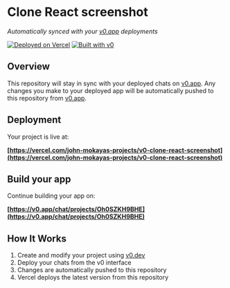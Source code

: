 # Clone React screenshot

*Automatically synced with your [v0.app](https://v0.app) deployments*

[![Deployed on Vercel](https://img.shields.io/badge/Deployed%20on-Vercel-black?style=for-the-badge&logo=vercel)](https://vercel.com/john-mokayas-projects/v0-clone-react-screenshot)
[![Built with v0](https://img.shields.io/badge/Built%20with-v0.app-black?style=for-the-badge)](https://v0.app/chat/projects/Oh0SZKH9BHE)

## Overview

This repository will stay in sync with your deployed chats on [v0.app](https://v0.app).
Any changes you make to your deployed app will be automatically pushed to this repository from [v0.app](https://v0.app).

## Deployment

Your project is live at:

**[https://vercel.com/john-mokayas-projects/v0-clone-react-screenshot](https://vercel.com/john-mokayas-projects/v0-clone-react-screenshot)**

## Build your app

Continue building your app on:

**[https://v0.app/chat/projects/Oh0SZKH9BHE](https://v0.app/chat/projects/Oh0SZKH9BHE)**

## How It Works

1. Create and modify your project using [v0.dev](https://v0.dev)
2. Deploy your chats from the v0 interface
3. Changes are automatically pushed to this repository
4. Vercel deploys the latest version from this repository